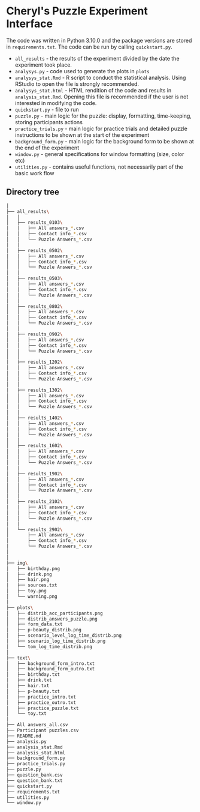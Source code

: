 # Cheryl's Puzzle Experiment Interface

The code was written in Python 3.10.0 and the package versions are stored in ``requirements.txt``. 
The code can be run by calling ``quickstart.py``. 

* ``all_results`` - the results of the experiment divided by the date the experiment took place.
* ``analysys.py`` - code used to generate the plots in ``plots``
* ``analysys_stat.Rmd`` - R script to conduct the statistical analysis. Using RStudio to open the file is strongly recommended.
* ``analysys_stat.html`` - HTML rendition of the code and results in ``analysis_stat.Rmd``. Opening this file is recommended if the user is not interested in modifying the code.
* ``quickstart.py`` - file to run
* ``puzzle.py`` - main logic for the puzzle: display, formatting, time-keeping, storing participants actions
* ``practice_trials.py`` - main logic for practice trials and detailed puzzle instructions to be shown at the start of the experiment
* ``background_form.py`` - main logic for the background form to be shown at the end of the experiment
* ``window.py`` - general specifications for window formatting (size, color etc)
* ``utilities.py`` - contains useful functions, not necessarily part of the basic work flow 


## Directory tree
```bash
│
├── all_results\
│   │
│   ├── results_0103\
│   │   ├── All answers_*.csv
│   │   ├── Contact info_*.csv
│   │   └── Puzzle Answers_*.csv
│   │
│   ├── results_0502\
│   │   ├── All answers_*.csv
│   │   ├── Contact info_*.csv
│   │   └── Puzzle Answers_*.csv
│   │
│   ├── results_0503\
│   │   ├── All answers_*.csv
│   │   ├── Contact info_*.csv
│   │   └── Puzzle Answers_*.csv
│   │
│   ├── results_0802\
│   │   ├── All answers_*.csv
│   │   ├── Contact info_*.csv
│   │   └── Puzzle Answers_*.csv
│   │
│   ├── results_0902\
│   │   ├── All answers_*.csv
│   │   ├── Contact info_*.csv
│   │   └── Puzzle Answers_*.csv
│   │
│   ├── results_1202\
│   │   ├── All answers_*.csv
│   │   ├── Contact info_*.csv
│   │   └── Puzzle Answers_*.csv
│   │
│   ├── results_1302\
│   │   ├── All answers_*.csv
│   │   ├── Contact info_*.csv
│   │   └── Puzzle Answers_*.csv
│   │
│   ├── results_1402\
│   │   ├── All answers_*.csv
│   │   ├── Contact info_*.csv
│   │   └── Puzzle Answers_*.csv
│   │
│   ├── results_1602\
│   │   ├── All answers_*.csv
│   │   ├── Contact info_*.csv
│   │   └── Puzzle Answers_*.csv
│   │
│   ├── results_1902\
│   │   ├── All answers_*.csv
│   │   ├── Contact info_*.csv
│   │   └── Puzzle Answers_*.csv
│   │
│   ├── results_2102\
│   │   ├── All answers_*.csv
│   │   ├── Contact info_*.csv
│   │   └── Puzzle Answers_*.csv
│   │
│   └── results_2902\
│       ├── All answers_*.csv
│       ├── Contact info_*.csv
│       └── Puzzle Answers_*.csv
│
│
├── img\
│   ├── birthday.png
│   ├── drink.png
│   ├── hair.png
│   ├── sources.txt
│   ├── toy.png
│   └── warning.png
│
├── plots\
│   ├── distrib_acc_participants.png
│   ├── distrib_answers_puzzle.png
│   ├── form_data.txt
│   ├── p-beauty_distrib.png
│   ├── scenario_level_log_time_distrib.png
│   ├── scenario_log_time_distrib.png
│   └── tom_log_time_distrib.png
│
├── text\
│   ├── background_form_intro.txt
│   ├── background_form_outro.txt
│   ├── birthday.txt
│   ├── drink.txt
│   ├── hair.txt
│   ├── p-beauty.txt
│   ├── practice_intro.txt
│   ├── practice_outro.txt
│   ├── practice_puzzle.txt
│   └── toy.txt
│
├── All answers_all.csv
├── Participant puzzles.csv
├── README.md
├── analysis.py
├── analysis_stat.Rmd
├── analysis_stat.html
├── background_form.py
├── practice_trials.py
├── puzzle.py
├── question_bank.csv
├── question_bank.txt
├── quickstart.py
├── requirements.txt
├── utilities.py
└── window.py
```
